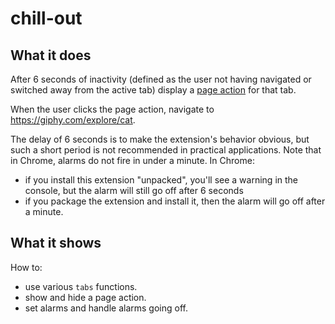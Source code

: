 # chill-out

## What it does

After 6 seconds of inactivity (defined as the user not having navigated
or switched away from the active tab) display a
[page action](https://developer.mozilla.org/en-US/Add-ons/WebExtensions/API/pageAction)
for that tab.

When the user clicks the page action, navigate to https://giphy.com/explore/cat.

The delay of 6 seconds is to make the extension's behavior obvious, but such a short
period is not recommended in practical applications. Note that in Chrome, alarms do not 
fire in under a minute. In Chrome:

* if you install this extension "unpacked", you'll see a warning
in the console, but the alarm will still go off after 6 seconds
* if you package the extension and install it, then the alarm will go off after
a minute.

## What it shows

How to:

* use various `tabs` functions.
* show and hide a page action.
* set alarms and handle alarms going off.
